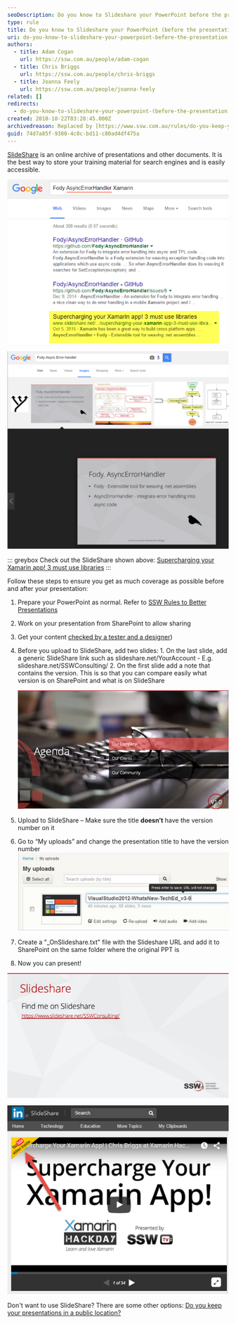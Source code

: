 ```yaml
---
seoDescription: Do you know to Slideshare your PowerPoint before the presentation?
type: rule
title: Do you know to Slideshare your PowerPoint (before the presentation)?
uri: do-you-know-to-slideshare-your-powerpoint-before-the-presentation
authors:
  - title: Adam Cogan
    url: https://ssw.com.au/people/adam-cogan
  - title: Chris Briggs
    url: https://ssw.com.au/people/chris-briggs
  - title: Joanna Feely
    url: https://ssw.com.au/people/joanna-feely
related: []
redirects:
  - do-you-know-to-slideshare-your-powerpoint-(before-the-presentation)
created: 2010-10-22T03:28:45.000Z
archivedreason: Replaced by [https://www.ssw.com.au/rules/do-you-keep-your-presentations-in-a-public-location](/rules/do-you-keep-your-presentations-in-a-public-location)
guid: 74d7a85f-9380-4c0c-bd11-c80ad4df475a
---
```


[SlideShare](http://www.slideshare.net/) is an online archive of presentations and other documents. It is the best way to store your training material for search engines and is easily accessible.

<!--endintro-->

![Figure: SlideShare ranks well in google searches](FodyAsyncErrorHandlerXamarinGoogleSearch.png)

![Figure: Interestingly, keyword heavy slides from your PowerPoint will rank highly on Google image search](FodyAsyncErrorHandlerGoogleImageSearch.png)

::: greybox
Check out the SlideShare shown above: [Supercharging your Xamarin app! 3 must use libraries](https://www.slideshare.net/ChrisBriggsy/supercharging-your-xamarin-app-3-must-use-libraries)
:::

Follow these steps to ensure you get as much coverage as possible before and after your presentation:

1. Prepare your PowerPoint as normal. Refer to [SSW Rules to Better Presentations](/rules-to-better-powerpoint-presentations)
2. Work on your presentation from SharePoint to allow sharing
3. Get your content [checked by a tester and a designer](/do-you-get-your-ppt-tester-to-do-a-test-please-preferably-a-designer))
4. Before you upload to SlideShare, add two slides: 1. On the last slide, add a generic SlideShare link such as slideshare.net/YourAccount - E.g. slideshare.net/SSWConsulting/ 2. On the first slide add a note that contains the version. This is so that you can compare easily what version is on SharePoint and what is on SlideShare

   ![Figure: Add the version number on the bottom right corner of your first or second slide](versionnumber.jpg)

5. Upload to SlideShare – Make sure the title **doesn’t** have the version number on it
6. Go to “My uploads” and change the presentation title to have the version number
   ![Figure: Adding the version number to the title (after uploading) won’t affect the URL](version-number-slideshare.jpg)
7. Create a "\_OnSlideshare.txt" file with the Slideshare URL and add it to SharePoint on the same folder where the original PPT is
8. Now you can present!

![Figure: the SSW example of a SlideShare link slide](slidesharelink.jpg)

![Figure: If you presentation is being recorded be sure to send yourself a reminder email to embedd the video in to the SlideShare.](YoutubeEmbedSlideShare.png)

Don't want to use SlideShare? There are some other options: [Do you keep your presentations in a public location?](/do-you-keep-your-presentations-in-a-public-location)

